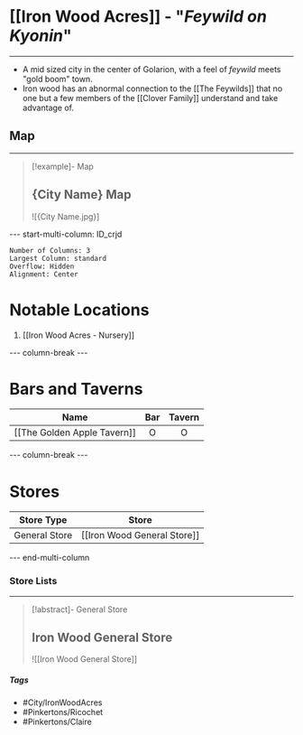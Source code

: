 # [[Iron Wood Acres]] - "*Feywild on Kyonin*"
---
- A mid sized city in the center of Golarion, with a feel of *feywild* meets "gold boom" town. 
- Iron wood has an abnormal connection to the [[The Feywilds]] that no one but a few members of the [[Clover Family]] understand and take advantage of. 

## Map 
---
>[!example]- Map 
>## {City Name} Map
>![{City Name.jpg}]

--- start-multi-column: ID_crjd
```column-settings
Number of Columns: 3
Largest Column: standard
Overflow: Hidden
Alignment: Center
```


# Notable Locations
1. [[Iron Wood Acres - Nursery]]

--- column-break ---

# Bars and Taverns

| Name                        | Bar | Tavern |
| --------------------------- | :-: | :----: |
| [[The Golden Apple Tavern]] |  O  |   O    |

--- column-break ---

# Stores

|  Store Type   |            Store            |
| :-----------: | :-------------------------: |
| General Store | [[Iron Wood General Store]] |


--- end-multi-column

### Store Lists 
---
>[!abstract]- General Store 
>## Iron Wood General Store
>![[Iron Wood General Store]]

##### Tags 
- #City/IronWoodAcres 
- #Pinkertons/Ricochet 
- #Pinkertons/Claire 